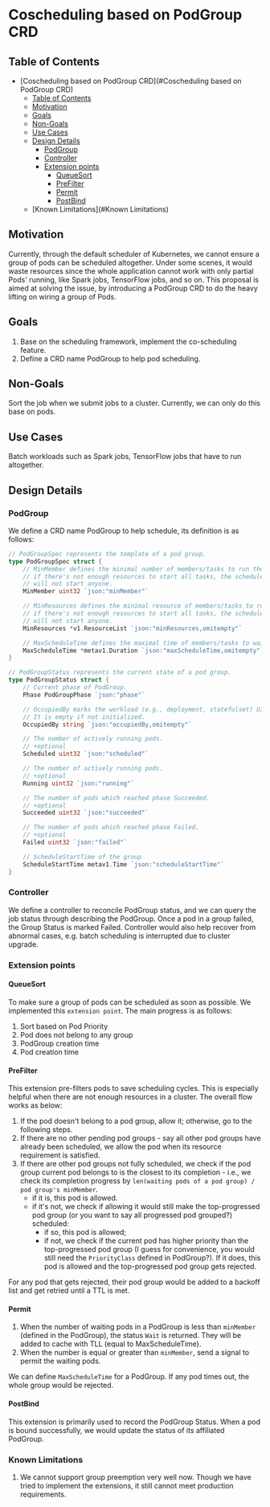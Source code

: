 # Coscheduling based on PodGroup CRD

## Table of Contents

<!-- toc -->
- [Coscheduling based on PodGroup CRD](#Coscheduling based on PodGroup CRD)
  - [Table of Contents](#table-of-contents)
  - [Motivation](#motivation)
  - [Goals](#goals)
  - [Non-Goals](#non-goals)
  - [Use Cases](#use-cases)
  - [Design Details](#design-details)
    - [PodGroup](#podgroup)
    - [Controller](#controller)
    - [Extension points](#extension-points)
      - [QueueSort](#queuesort)
      - [PreFilter](#prefilter)
      - [Permit](#permit)
      - [PostBind](#postbind)
  - [Known Limitations](#Known Limitations)
<!-- /toc -->

## Motivation
Currently, through the default scheduler of Kubernetes, we cannot ensure a group of pods can be scheduled altogether. Under some scenes, it would waste resources since the whole application cannot work with only partial Pods' running, like Spark jobs, TensorFlow jobs, and so on. This proposal is aimed at solving the issue, by introducing a PodGroup CRD to do the heavy lifting on wiring a group of Pods.
## Goals
1. Base on the scheduling framework, implement the co-scheduling feature.
2. Define a CRD name PodGroup to help pod scheduling.
 
## Non-Goals
Sort the job when we submit jobs to a cluster. Currently, we can only do this base on pods.
 
## Use Cases
Batch workloads such as Spark jobs, TensorFlow jobs that have to run altogether.

## Design Details

### PodGroup

We define a CRD name PodGroup to help schedule, its definition is as follows:
```go
// PodGroupSpec represents the template of a pod group.
type PodGroupSpec struct {
	// MinMember defines the minimal number of members/tasks to run the pod group;
	// if there's not enough resources to start all tasks, the scheduler
	// will not start anyone.
	MinMember uint32 `json:"minMember"`

	// MinResources defines the minimal resource of members/tasks to run the pod group;
	// if there's not enough resources to start all tasks, the scheduler
	// will not start anyone.
	MinResources *v1.ResourceList `json:"minResources,omitempty"`

	// MaxScheduleTime defines the maximal time of members/tasks to wait before run the pod group;
	MaxScheduleTime *metav1.Duration `json:"maxScheduleTime,omitempty"`
}

// PodGroupStatus represents the current state of a pod group.
type PodGroupStatus struct {
	// Current phase of PodGroup.
	Phase PodGroupPhase `json:"phase"`

    // OccupiedBy marks the workload (e.g., deployment, statefulset) UID that occupy the podgroup.
    // It is empty if not initialized.
	OccupiedBy string `json:"occupiedBy,omitempty"`

	// The number of actively running pods.
	// +optional
	Scheduled uint32 `json:"scheduled"`

	// The number of actively running pods.
	// +optional
	Running uint32 `json:"running"`

	// The number of pods which reached phase Succeeded.
	// +optional
	Succeeded uint32 `json:"succeeded"`

	// The number of pods which reached phase Failed.
	// +optional
	Failed uint32 `json:"failed"`

	// ScheduleStartTime of the group
	ScheduleStartTime metav1.Time `json:"scheduleStartTime"`
}
```

### Controller

We define a controller to reconcile PodGroup status, and we can query the job status through describing the PodGroup. Once a pod in a group failed, the Group Status is marked Failed. Controller would also help recover from abnormal cases, e.g. batch scheduling is interrupted due to
cluster upgrade.

### Extension points

#### QueueSort

To make sure a group of pods can be scheduled as soon as possible. We implemented this `extension point`. The main progress is as follows:

1. Sort based on Pod Priority
2. Pod does not belong to any group
3. PodGroup creation time
4. Pod creation time

#### PreFilter

This extension pre-filters pods to save scheduling cycles. This is especially helpful when there are not enough resources in a cluster. The overall flow works as below:

1. If the pod doesn't belong to a pod group, allow it; otherwise, go to the following steps.
2. If there are no other pending pod groups - say all other pod groups have already been scheduled, we allow the pod when its resource requirement is satisfied.
3. If there are other pod groups not fully scheduled, we check if the pod group current pod belongs to is the closest to its completion - i.e., we check its completion progress by `len(waiting pods of a pod group) / pod group's minMember`.
    - if it is, this pod is allowed.
    - if it's not, we check if allowing it would still make the top-progressed pod group (or you want to say all progressed pod grouped?) scheduled:
        - if so, this pod is allowed;
        - if not, we check if the current pod has higher priority than the top-progressed pod group (I guess for convenience, you would still need the `PriorityClass` defined in PodGroup?). If it does, this pod is allowed and the top-progressed pod group gets rejected.

For any pod that gets rejected, their pod group would be added to a backoff list and get retried until a TTL is met.

#### Permit

1. When the number of waiting pods in a PodGroup is less than `minMember` (defined in the PodGroup), the status `Wait` is returned. They will be added to cache with TLL (equal to MaxScheduleTime).
2. When the number is equal or greater than `minMember`, send a signal to permit the waiting pods.

We can define `MaxScheduleTime` for a PodGroup. If any pod times out, the whole group would be rejected.

#### PostBind

This extension is primarily used to record the PodGroup Status. When a pod is bound successfully, we would update the status of its affiliated PodGroup.

### Known Limitations

1. We cannot support group preemption very well now. Though we have tried to implement the extensions, it still cannot meet production requirements.
